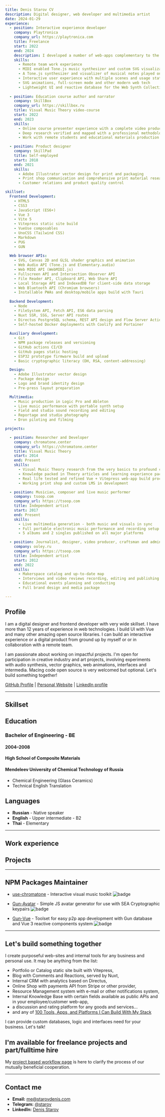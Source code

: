 ```yaml
---
title: Denis Starov CV
description: Digital designer, web developer and multimedia artist
date: 2024-01-29
experience:
  - position: Interactive experience developer
    company: Playtronica
    company_url: https://playtronica.com
    title: Freelance
    start: 2022
    end: 2024
    description: I developed a number of web-apps complementary to the hardware synths collection
    skills:
      - Remote team work experience
      - MIDI enabled Tone.js music synthesizer and custom SVG visualization for TouchMe Experience
      - A Tone.js synthesizer and visualizer of musical notes played on a MIDI controller or a computer keyboard
      - Interactive user experience with multiple scenes and usage statistics
      - SVG animations, full-screen mode and other modern web tech
      - Lightweight UI and reactive database for the Web Synth Collection
      
  - position: Education course author and narrator
    company: SkillBox
    company_url: https://skillbox.ru
    title: Visual Music Theory video-course
    start: 2022
    end: 2023
    skills:
      - Online course presenter experience with a complete video production team
      - Deep research verified and mapped with a professional methodologist
      - Work with remote students and educational materials production

  - position: Product designer
    company: SkillPad
    title: Self-employed
    start: 2018
    end: 2021
    skills:
      - Adobe Illustrator vector design for print and packaging
      - Print shop communication and comprehensive print material research
      - Customer relations and product quality control

skillset:
  Frontend Development:
    - HTML5
    - CSS3
    - JavaScript (ES6+)
    - Vue 3
    - Vite 5
    - Vitepress static site build
    - VueUse composables
    - UnoCSS (Tailwind CSS)
    - Markdown
    - PUG
    - GUN
  
  Web browser APIs:
    - SVG, Canvas 2D and GLSL shader graphics and animation
    - Web Audio API (Tone.js and Elementary.audio)
    - Web MIDI API (WebMIDI.js)
    - Fullscreen API and Intersection Observer API
    - File Reader API, Clipboard API, Web Share API
    - Local Storage API and IndexedDB for client-side data storage
    - Web Bluetooth API (Chromium browsers)
    - Installable PWAs and desktop/mobile apps build with Tauri
 
  Backend Development:
    - Node
    - FileSystem API, Fetch API, ES6 data parsing
    - Nuxt SSR, SSG, Server API routes
    - Directus PostgreSQL schema, REST API design and Flow Server Actions
    - Self-hosted Docker deployments with Coolify and Portainer
  
  Auxiliary development:
    - Git
    - NPM package releases and versioning
    - GitHub actions CI/CD
    - GitHub pages static hosting
    - ESP32 prototype firmware build and upload
    - Basic cryptographic literacy (DH, RSA, content-addressing) 

  Design:
    - Adobe Illustrator vector design
    - Package design
    - Logo and brand identity design
    - Pre-press layout preparation

  Multimedia:
    - Music production in Logic Pro and Ableton
    - Live music performance with portable synth setup
    - Field and studio sound recording and editing
    - Reportage and studio photography
    - Dron piloting and filming

projects:

  - position: Researcher and Developer
    company: chromatone.center
    company_url: https://chromatone.center
    title: Visual Music Theory 
    start: 2014
    end: Present
    skills:
      - Visual Music Theory research from the very basics to profound composition knowledge
      - Knowledge packed in Theory articles and learning experience packed in Practice web-apps for everyone
      - Real life tested and refined Vue + Vitepress web-app build process
      - Working print shop and custom LMS in development

  - position: Musician, composer and live music performer
    company: tsoop.com
    company_url: https://tsoop.com
    title: Independent artist
    start: 2017
    end: Present
    skills:
      - Live multimedia generation - both music and visuals in sync
      - Full portable electronic music performance and recording setup
      - 5 albums and 2 singles published on all major platforms

  - position: Journalist, designer, video producer, craftsman and administrator
    company: ooley.ru
    company_url: https://tsoop.com
    title: Independent artist
    start: 2012
    end: 2022
    skills:
      - Makerspace catalog and up-to-date map
      - Interviews and video reviews recording, editing and publishing
      - Educational events planning and conducting
      - Full brand design and media package

---
```


<script setup>
import MyExperience from '../../components/MyExperience.vue'
import SkillSet from '../../components/SkillSet.vue'
</script>

## Profile

I am a digital designer and frontend developer with very wide skillset. I have more than 12 years of experience in web technologies. I build UI with Vue and many other amazing open source libraries. I can build an interactive experience or a digital product from ground up by myself or or in collaboration with a remote team.

I am passionate about working on impactful projects. I'm open for participation in creative industry and art projects, involving experiments with audio synthesis, vector graphics, web animations, interfaces and intermedia. Macing code open source is very welcomed but optional. Let's build something together!

[GitHub Profile](https://github.com/davay42) | [Personal Website](http://starovdenis.com) | [LinkedIn profile](https://www.linkedin.com/in/denis-starov/)

----------

## Skillset

<SkillSet :skillset="$frontmatter.skillset" />

## Education

### Bachelor of Engineering - BE

#### **2004–2008**

#### High School of Composite Materials

#### Mendeleev University of Chemical Technology of Russia

- Chemical Engineering (Glass Ceramics)
- Technical English Translation

## Languages

- **Russian** - Native speaker
- **English** - Upper intermediate - B2
- **Thai** - Elementary

---

## Work experience

<MyExperience :list="$frontmatter?.experience" />

## Projects

<MyExperience :list="$frontmatter?.projects" />

---

## NPM Packages Maintainer

- [use-chromatone](https://www.npmjs.com/package/use-chromatone) - Interactive visual music toolkit
  ![badge](https://img.shields.io/npm/v/use-chromatone)

- [Gun-Avatar](https://gun-avatar.js.org) - Simple JS avatar generator for use with SEA Cryptographic keypairs
  ![badge](https://img.shields.io/npm/v/gun-avatar)

- [Gun-Vue](https://gun-vue.js.org) - Toolset for easy p2p app development with Gun database and Vue 3 reactive components system
  ![badge](https://img.shields.io/npm/v/@gun-vue/app)

---

## Let's build something together

I create purposeful web-sites and internal tools for any business and personal use. It may be anything from the list:

- Portfolio or Catalog static site built with Vitepress,
- Blog with Comments and Reactions, served by Nuxt,
- Internal CRM with analytics based on Directus,
- Online Shop with payments API from Stripe or other provider,
- Resource Management system with e-mail or other notifications system,
- Internal Knowledge Base with certain fields available as public APIs and in your employee/customer web-app,
- a discussion and rating platform for any goods and services...
- and any of [100 Tools, Apps, and Platforms I Can Build With My Stack](/web-dev/all)

I can provide custom databases, logic and interfaces need for your business. Let's talk!

## I'm available for freelance projects and part/fulltime hire

My [project based workflow page](/projects/workflow) is here to clarify the process of our mutually beneficial cooperation.

---

## Contact me

- **Email:** [me@starovdenis.com](mailto:me@starovdenis.com)
- **Telegram:** [@starov](https://t.me/starov)
- **LinkedIn:** [Denis Starov](https://www.linkedin.com/in/denis-starov/)
